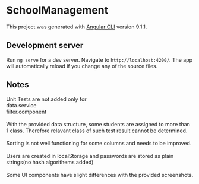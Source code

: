 # SchoolManagement

This project was generated with [Angular CLI](https://github.com/angular/angular-cli) version 9.1.1.

## Development server

Run `ng serve` for a dev server. Navigate to `http://localhost:4200/`. The app will automatically reload if you change any of the source files.

## Notes

Unit Tests are not added only for</br>
data.service</br>
filter.component</br></br>
With the provided data structure, some students are assigned to more than 1 class. Therefore relavant class of such test result cannot be determined.</br> </br>
Sorting is not well functioning for some columns and needs to be improved.</br></br>
Users are created in localStorage and passwords are stored as plain strings(no hash algorithems added)</br></br>
Some UI components have slight differences with the provided screenshots.
